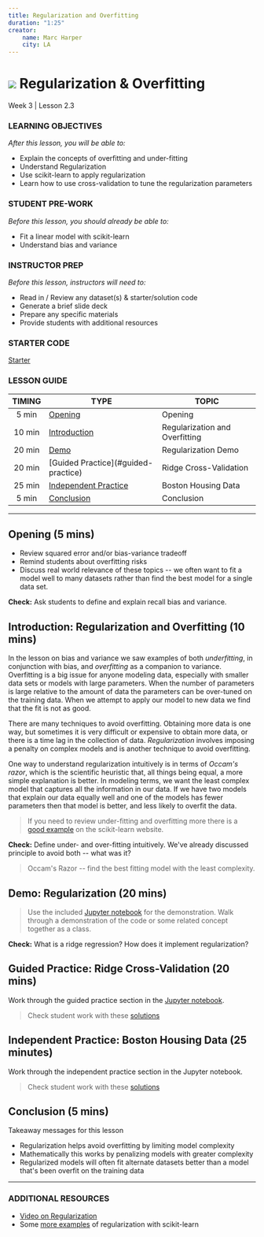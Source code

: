 ```yaml
---
title: Regularization and Overfitting
duration: "1:25"
creator:
    name: Marc Harper
    city: LA
---
```


# ![](https://ga-dash.s3.amazonaws.com/production/assets/logo-9f88ae6c9c3871690e33280fcf557f33.png) Regularization & Overfitting
Week 3 | Lesson 2.3

### LEARNING OBJECTIVES
*After this lesson, you will be able to:*
- Explain the concepts of overfitting and under-fitting
- Understand Regularization
- Use scikit-learn to apply regularization
- Learn how to use cross-validation to tune the regularization parameters

### STUDENT PRE-WORK
*Before this lesson, you should already be able to:*
- Fit a linear model with scikit-learn
- Understand bias and variance

### INSTRUCTOR PREP
*Before this lesson, instructors will need to:*
- Read in / Review any dataset(s) & starter/solution code
- Generate a brief slide deck
- Prepare any specific materials
- Provide students with additional resources

### STARTER CODE
[Starter](./code/starter-code/Regularization-starter.ipynb)

### LESSON GUIDE
| TIMING  | TYPE  | TOPIC  |
|:-:|---|---|
| 5 min  | [Opening](#opening)  | Opening  |
| 10 min  | [Introduction](#introduction)   | Regularization and Overfitting   |
| 20 min  | [Demo](#demo)  | Regularization Demo  |
| 20 min  | [Guided Practice](#guided-practice<a name="opening"></a>)  | Ridge Cross-Validation  |
| 25 min  | [Independent Practice](#ind-practice)  | Boston Housing Data  |
| 5 min  | [Conclusion](#conclusion)  | Conclusion  |

---

<a name="opening"></a>
## Opening (5 mins)
- Review squared error and/or bias-variance tradeoff
- Remind students about overfitting risks
- Discuss real world relevance of these topics -- we often want to fit a model
well to many datasets rather than find the best model for a single data set.

**Check:** Ask students to define and explain recall bias and variance.

<a name="introduction"></a>
## Introduction: Regularization and Overfitting (10 mins)

In the lesson on bias and variance we saw examples of both _underfitting_, in
conjunction with bias, and _overfitting_ as a companion to variance. Overfitting
is a big issue for anyone modeling data, especially with smaller data sets or
models with large parameters. When the number of parameters is large relative
to the amount of data the parameters can be over-tuned on the training data. When
we attempt to apply our model to new data we find that the fit is not as good.

There are many techniques to avoid overfitting. Obtaining more data is one way,
but sometimes it is very difficult or expensive to obtain more data, or there
is a time lag in the collection of data. _Regularization_ involves imposing
a penalty on complex models and is another technique to avoid overfitting.

One way to understand regularization intuitively is in terms of _Occam's razor_,
which is the scientific heuristic that, all things being equal, a more simple
explanation is better. In modeling terms, we want the least complex model that
captures all the information in our data. If we have two models that explain our
data equally well and one of the models has fewer parameters then that model is
better, and less likely to overfit the data.

> If you need to review under-fitting and overfitting more there is a
[good example](http://scikit-learn.org/stable/auto_examples/model_selection/plot_underfitting_overfitting.html) on the scikit-learn website.

**Check:** Define under- and over-fitting intuitively. We've already discussed
principle to avoid both -- what was it?

> Occam's Razor -- find the best fitting model with the least complexity.

<a name="demo"></a>
## Demo: Regularization (20 mins)

> Use the included [Jupyter notebook](./code/starter-code/Regularization-starter.ipynb) for the demonstration.
Walk through a demonstration of the code or some related concept together as a class.

**Check:** What is a ridge regression? How does it implement regularization?

<a name="guided-practice"></a>
## Guided Practice: Ridge Cross-Validation (20 mins)

Work through the guided practice section in the [Jupyter notebook](./code/starter-code/Regularization-starter.ipynb).

> Check student work with these [solutions](./code/solution-code/Regularization-Solutions.ipynb)

<a name="ind-practice"></a>
## Independent Practice: Boston Housing Data (25 minutes)

Work through the independent practice section in the Jupyter notebook.

> Check student work with these [solutions](./code/solution-code/Regularization-Solutions.ipynb)


<a name="conclusion"></a>
## Conclusion (5 mins)

Takeaway messages for this lesson
* Regularization helps avoid overfitting by limiting model complexity
* Mathematically this works by penalizing models with greater complexity
* Regularized models will often fit alternate datasets better than a
model that's been overfit on the training data


***

### ADDITIONAL RESOURCES

- [Video on Regularization](https://www.youtube.com/watch?v=sO4ZirJh9ds)
- Some [more examples](http://www.analyticsvidhya.com/blog/2016/01/complete-tutorial-ridge-lasso-regression-python/) of regularization with scikit-learn

